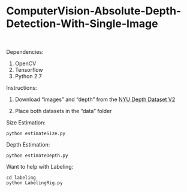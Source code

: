 ComputerVision-Absolute-Depth-Detection-With-Single-Image
=========================================================

 

Dependencies:

1.  OpenCV
2.  Tensorflow
3.  Python 2.7


Instructions:

1.  Download “images” and “depth” from the [NYU Depth Dataset
    V2](<https://cs.nyu.edu/~silberman/datasets/nyu_depth_v2.html>)

2.  Place both datasets in the “data” folder


Size Estimation:
```
python estimateSize.py

```

Depth Estimation:
```
python estimateDepth.py

```

Want to help with Labeling:
```
cd labeling
python LabelingRig.py
```
